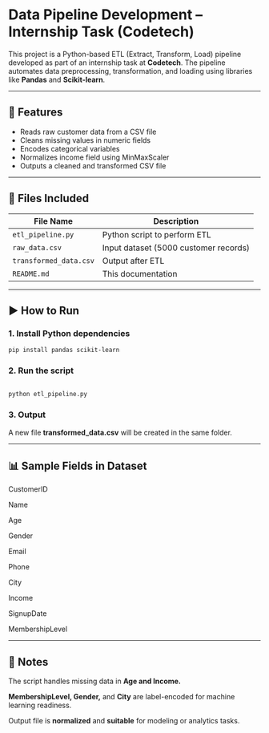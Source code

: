 # Data Pipeline Development – Internship Task (Codetech)

This project is a Python-based ETL (Extract, Transform, Load) pipeline developed as part of an internship task at **Codetech**. The pipeline automates data preprocessing, transformation, and loading using libraries like **Pandas** and **Scikit-learn**.

---

## 🔧 Features

- Reads raw customer data from a CSV file
- Cleans missing values in numeric fields
- Encodes categorical variables
- Normalizes income field using MinMaxScaler
- Outputs a cleaned and transformed CSV file

---

## 📂 Files Included

| File Name              | Description                              |
|------------------------|------------------------------------------|
| `etl_pipeline.py`      | Python script to perform ETL             |
| `raw_data.csv`         | Input dataset (5000 customer records)    |
| `transformed_data.csv` | Output after ETL                         |
| `README.md`            | This documentation                       |

---

## ▶️ How to Run

### 1. Install Python dependencies

```bash
pip install pandas scikit-learn
```

### 2. Run the script
```bash

python etl_pipeline.py
```
### 3. Output

A new file **transformed_data.csv** will be created in the same folder.

---

## 📊 Sample Fields in Dataset

CustomerID

Name

Age

Gender

Email

Phone

City

Income

SignupDate

MembershipLevel

---

## 📌 Notes

The script handles missing data in **Age and Income.**

**MembershipLevel, Gender,** and **City** are label-encoded for machine learning readiness.

Output file is **normalized** and **suitable** for modeling or analytics tasks.


